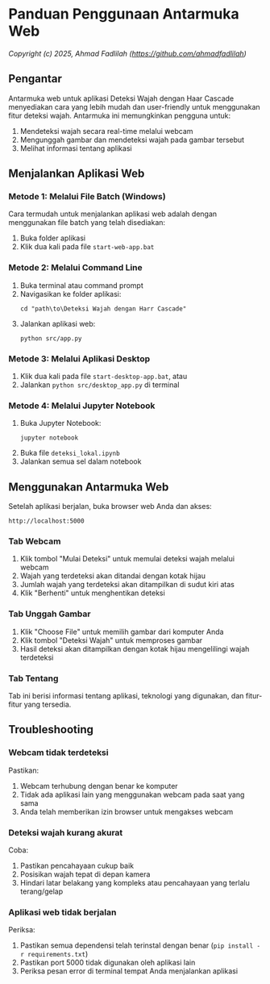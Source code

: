 # Panduan Penggunaan Antarmuka Web

*Copyright (c) 2025, Ahmad Fadlilah (https://github.com/ahmadfadlilah)*

## Pengantar

Antarmuka web untuk aplikasi Deteksi Wajah dengan Haar Cascade menyediakan cara yang lebih mudah dan user-friendly untuk menggunakan fitur deteksi wajah. Antarmuka ini memungkinkan pengguna untuk:

1. Mendeteksi wajah secara real-time melalui webcam
2. Mengunggah gambar dan mendeteksi wajah pada gambar tersebut
3. Melihat informasi tentang aplikasi

## Menjalankan Aplikasi Web

### Metode 1: Melalui File Batch (Windows)

Cara termudah untuk menjalankan aplikasi web adalah dengan menggunakan file batch yang telah disediakan:

1. Buka folder aplikasi
2. Klik dua kali pada file `start-web-app.bat`

### Metode 2: Melalui Command Line

1. Buka terminal atau command prompt
2. Navigasikan ke folder aplikasi:
   ```
   cd "path\to\Deteksi Wajah dengan Harr Cascade"
   ```
3. Jalankan aplikasi web:
   ```
   python src/app.py
   ```

### Metode 3: Melalui Aplikasi Desktop

1. Klik dua kali pada file `start-desktop-app.bat`, atau
2. Jalankan `python src/desktop_app.py` di terminal

### Metode 4: Melalui Jupyter Notebook

1. Buka Jupyter Notebook:
   ```
   jupyter notebook
   ```
2. Buka file `deteksi_lokal.ipynb`
3. Jalankan semua sel dalam notebook

## Menggunakan Antarmuka Web

Setelah aplikasi berjalan, buka browser web Anda dan akses:
```
http://localhost:5000
```

### Tab Webcam

1. Klik tombol "Mulai Deteksi" untuk memulai deteksi wajah melalui webcam
2. Wajah yang terdeteksi akan ditandai dengan kotak hijau
3. Jumlah wajah yang terdeteksi akan ditampilkan di sudut kiri atas
4. Klik "Berhenti" untuk menghentikan deteksi

### Tab Unggah Gambar

1. Klik "Choose File" untuk memilih gambar dari komputer Anda
2. Klik tombol "Deteksi Wajah" untuk memproses gambar
3. Hasil deteksi akan ditampilkan dengan kotak hijau mengelilingi wajah terdeteksi

### Tab Tentang

Tab ini berisi informasi tentang aplikasi, teknologi yang digunakan, dan fitur-fitur yang tersedia.

## Troubleshooting

### Webcam tidak terdeteksi

Pastikan:
1. Webcam terhubung dengan benar ke komputer
2. Tidak ada aplikasi lain yang menggunakan webcam pada saat yang sama
3. Anda telah memberikan izin browser untuk mengakses webcam

### Deteksi wajah kurang akurat

Coba:
1. Pastikan pencahayaan cukup baik
2. Posisikan wajah tepat di depan kamera
3. Hindari latar belakang yang kompleks atau pencahayaan yang terlalu terang/gelap

### Aplikasi web tidak berjalan

Periksa:
1. Pastikan semua dependensi telah terinstal dengan benar (`pip install -r requirements.txt`)
2. Pastikan port 5000 tidak digunakan oleh aplikasi lain
3. Periksa pesan error di terminal tempat Anda menjalankan aplikasi
